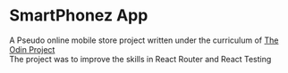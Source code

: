 # SmartPhonez App
A Pseudo online mobile store project written under the curriculum of [The Odin Project](https://www.theodinproject.com/lessons/node-path-javascript-shopping-cart)<br>
The project was to improve the skills in React Router and React Testing
